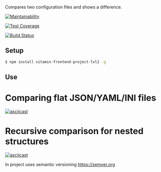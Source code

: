Compares two configuration files and shows a difference.

[![Maintainability](https://api.codeclimate.com/v1/badges/c394d2e3ecaf75b238a5/maintainability)](https://codeclimate.com/github/vitamin163/frontend-project-lvl2/maintainability)

[![Test Coverage](https://api.codeclimate.com/v1/badges/c394d2e3ecaf75b238a5/test_coverage)](https://codeclimate.com/github/vitamin163/frontend-project-lvl2/test_coverage)

[![Build Status](https://travis-ci.org/vitamin163/frontend-project-lvl2.svg?branch=master)](https://travis-ci.org/vitamin163/frontend-project-lvl2)

## Setup

```sh
$ npm install vitamin-frontend-project-lvl2 -g
```

## Use

# Comparing flat JSON/YAML/INI files

[![asciicast](https://asciinema.org/a/4rBIj9n6WHY5HQ2SYZMCUuPWs.svg)](https://asciinema.org/a/4rBIj9n6WHY5HQ2SYZMCUuPWs)

# Recursive comparison for nested structures

[![asciicast](https://asciinema.org/a/2c5lPBOG8S1LpcN2h2kqT8jYE.svg)](https://asciinema.org/a/2c5lPBOG8S1LpcN2h2kqT8jYE)


In project uses semantic versioning https://semver.org

